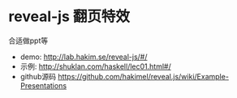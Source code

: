 # reveal-js 翻页特效

合适做ppt等

* demo: http://lab.hakim.se/reveal-js/#/
* 示例: http://shuklan.com/haskell/lec01.html#/
* github源码 https://github.com/hakimel/reveal.js/wiki/Example-Presentations